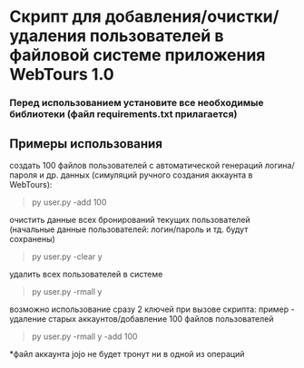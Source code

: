 # Скрипт для добавления/очистки/удаления пользователей в файловой системе приложения WebTours 1.0

### Перед использованием установите все необходимые библиотеки (файл requirements.txt прилагается)

## Примеры использования
создать 100 файлов пользователей с автоматической генераций логина/пароля и др. данных (симуляций ручного создания аккаунта в WebTours):
> py user.py -add 100

очистить данные всех бронирований текущих пользователей (начальные данные пользователей: логин/пароль и тд. будут сохранены)
> py user.py -clear y

удалить всех пользователей в системе
> py user.py -rmall y

возможно использование сразу 2 ключей при вызове скрипта: пример - удаление старых аккаунтов/добавление 100 файлов пользователей
> py user.py -rmall y -add 100

*файл аккаунта jojo не будет тронут ни в одной из операций
